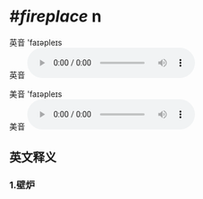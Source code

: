# ***\#fireplace*** n
英音 'faɪəpleɪs  
英音
<audio src="./media/fireplace1_AAC.aac" controls="controls"></audio>

美音 'faɪəpleɪs  
美音
<audio src="./media/fireplace2_AAC.aac" controls="controls"></audio>



  

英文释义
---
### 1.**壁炉**  


